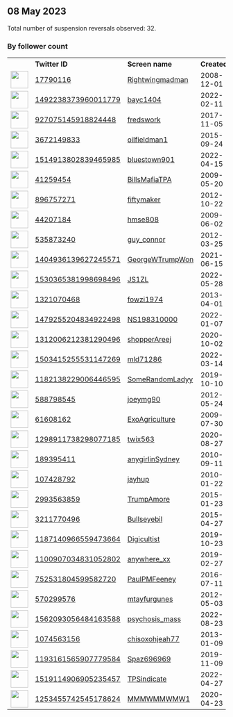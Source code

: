 
## 08 May 2023
Total number of suspension reversals observed: 32.

### By follower count
<table><tr><th></th><th align="left">Twitter ID</th><th align="left">Screen name</th>
<th align="left">Created</th><th align="left">Status</th><th align="left">Suspended</th><th align="left">Followers</th>
<tr><td><a href="https://pbs.twimg.com/profile_images/1655740728155275264/dTIWd9tq_normal.jpg"><img src="https://pbs.twimg.com/profile_images/1655740728155275264/dTIWd9tq_normal.jpg" width="40px" height="40px" align="center"/></a></td><td><a href="https://twitter.com/intent/user?user_id=17790116">17790116</a></td><td><a href="https://twitter.com/Rightwingmadman">Rightwingmadman</a></td><td>2008-12-01</td><td align="center"></td><td></td><td>49240</td></tr>
<tr><td><a href="https://pbs.twimg.com/profile_images/1603981802879713282/1SuEgMpg_normal.jpg"><img src="https://pbs.twimg.com/profile_images/1603981802879713282/1SuEgMpg_normal.jpg" width="40px" height="40px" align="center"/></a></td><td><a href="https://twitter.com/intent/user?user_id=1492238373960011779">1492238373960011779</a></td><td><a href="https://twitter.com/bayc1404">bayc1404</a></td><td>2022-02-11</td><td align="center"></td><td>2023-04-27</td><td>15039</td></tr>
<tr><td><a href="https://pbs.twimg.com/profile_images/1238140564484190209/PeZvEvKD_normal.jpg"><img src="https://pbs.twimg.com/profile_images/1238140564484190209/PeZvEvKD_normal.jpg" width="40px" height="40px" align="center"/></a></td><td><a href="https://twitter.com/intent/user?user_id=927075145918824448">927075145918824448</a></td><td><a href="https://twitter.com/fredswork">fredswork</a></td><td>2017-11-05</td><td align="center"></td><td>2022-10-29</td><td>8673</td></tr>
<tr><td><a href="https://pbs.twimg.com/profile_images/1289822520267268101/4j0ACDeq_normal.jpg"><img src="https://pbs.twimg.com/profile_images/1289822520267268101/4j0ACDeq_normal.jpg" width="40px" height="40px" align="center"/></a></td><td><a href="https://twitter.com/intent/user?user_id=3672149833">3672149833</a></td><td><a href="https://twitter.com/oilfieldman1">oilfieldman1</a></td><td>2015-09-24</td><td align="center"></td><td></td><td>5280</td></tr>
<tr><td><a href="https://pbs.twimg.com/profile_images/1521400159292190720/vPjeeeY9_normal.jpg"><img src="https://pbs.twimg.com/profile_images/1521400159292190720/vPjeeeY9_normal.jpg" width="40px" height="40px" align="center"/></a></td><td><a href="https://twitter.com/intent/user?user_id=1514913802839465985">1514913802839465985</a></td><td><a href="https://twitter.com/bluestown901">bluestown901</a></td><td>2022-04-15</td><td align="center"></td><td>2023-05-08</td><td>4112</td></tr>
<tr><td><a href="https://pbs.twimg.com/profile_images/1532005601022205952/r1LxUFyX_normal.jpg"><img src="https://pbs.twimg.com/profile_images/1532005601022205952/r1LxUFyX_normal.jpg" width="40px" height="40px" align="center"/></a></td><td><a href="https://twitter.com/intent/user?user_id=41259454">41259454</a></td><td><a href="https://twitter.com/BillsMafiaTPA">BillsMafiaTPA</a></td><td>2009-05-20</td><td align="center"></td><td>2022-06-12</td><td>2868</td></tr>
<tr><td><a href="https://pbs.twimg.com/profile_images/1550721806402715649/dwh-druk_normal.jpg"><img src="https://pbs.twimg.com/profile_images/1550721806402715649/dwh-druk_normal.jpg" width="40px" height="40px" align="center"/></a></td><td><a href="https://twitter.com/intent/user?user_id=896757271">896757271</a></td><td><a href="https://twitter.com/fiftymaker">fiftymaker</a></td><td>2012-10-22</td><td align="center"></td><td>2022-12-30</td><td>2306</td></tr>
<tr><td><a href="https://pbs.twimg.com/profile_images/1038251079274622976/5SyNg9AA_normal.jpg"><img src="https://pbs.twimg.com/profile_images/1038251079274622976/5SyNg9AA_normal.jpg" width="40px" height="40px" align="center"/></a></td><td><a href="https://twitter.com/intent/user?user_id=44207184">44207184</a></td><td><a href="https://twitter.com/hmse808">hmse808</a></td><td>2009-06-02</td><td align="center"></td><td></td><td>1998</td></tr>
<tr><td><a href="https://pbs.twimg.com/profile_images/1190357016407089152/caujhXOQ_normal.jpg"><img src="https://pbs.twimg.com/profile_images/1190357016407089152/caujhXOQ_normal.jpg" width="40px" height="40px" align="center"/></a></td><td><a href="https://twitter.com/intent/user?user_id=535873240">535873240</a></td><td><a href="https://twitter.com/guy_connor">guy_connor</a></td><td>2012-03-25</td><td align="center"></td><td></td><td>1941</td></tr>
<tr><td><a href="https://pbs.twimg.com/profile_images/1417186535435390979/Q7USEb7Q_normal.jpg"><img src="https://pbs.twimg.com/profile_images/1417186535435390979/Q7USEb7Q_normal.jpg" width="40px" height="40px" align="center"/></a></td><td><a href="https://twitter.com/intent/user?user_id=1404936139627245571">1404936139627245571</a></td><td><a href="https://twitter.com/GeorgeWTrumpWon">GeorgeWTrumpWon</a></td><td>2021-06-15</td><td align="center"></td><td>2022-05-30</td><td>1581</td></tr>
<tr><td><a href="https://pbs.twimg.com/profile_images/1543241939817996288/UM5j_7Kc_normal.jpg"><img src="https://pbs.twimg.com/profile_images/1543241939817996288/UM5j_7Kc_normal.jpg" width="40px" height="40px" align="center"/></a></td><td><a href="https://twitter.com/intent/user?user_id=1530365381998698496">1530365381998698496</a></td><td><a href="https://twitter.com/JS1ZL">JS1ZL</a></td><td>2022-05-28</td><td align="center">🔒</td><td>2022-10-10</td><td>1171</td></tr>
<tr><td><a href="https://pbs.twimg.com/profile_images/1502708463822159876/AD49yhPI_normal.jpg"><img src="https://pbs.twimg.com/profile_images/1502708463822159876/AD49yhPI_normal.jpg" width="40px" height="40px" align="center"/></a></td><td><a href="https://twitter.com/intent/user?user_id=1321070468">1321070468</a></td><td><a href="https://twitter.com/fowzi1974">fowzi1974</a></td><td>2013-04-01</td><td align="center"></td><td>2023-04-13</td><td>1014</td></tr>
<tr><td><a href="https://pbs.twimg.com/profile_images/1479255674760560641/gUtbHnUE_normal.jpg"><img src="https://pbs.twimg.com/profile_images/1479255674760560641/gUtbHnUE_normal.jpg" width="40px" height="40px" align="center"/></a></td><td><a href="https://twitter.com/intent/user?user_id=1479255204834922498">1479255204834922498</a></td><td><a href="https://twitter.com/NS198310000">NS198310000</a></td><td>2022-01-07</td><td align="center"></td><td>2023-05-06</td><td>914</td></tr>
<tr><td><a href="https://pbs.twimg.com/profile_images/1615616100816883712/l1zZtY5U_normal.jpg"><img src="https://pbs.twimg.com/profile_images/1615616100816883712/l1zZtY5U_normal.jpg" width="40px" height="40px" align="center"/></a></td><td><a href="https://twitter.com/intent/user?user_id=1312006212381290496">1312006212381290496</a></td><td><a href="https://twitter.com/shopperAreej">shopperAreej</a></td><td>2020-10-02</td><td align="center"></td><td>2023-05-07</td><td>756</td></tr>
<tr><td><a href="https://pbs.twimg.com/profile_images/1512433310726823943/O28CJxQ5_normal.jpg"><img src="https://pbs.twimg.com/profile_images/1512433310726823943/O28CJxQ5_normal.jpg" width="40px" height="40px" align="center"/></a></td><td><a href="https://twitter.com/intent/user?user_id=1503415255531147269">1503415255531147269</a></td><td><a href="https://twitter.com/mld71286">mld71286</a></td><td>2022-03-14</td><td align="center"></td><td>2022-10-29</td><td>735</td></tr>
<tr><td><a href="https://pbs.twimg.com/profile_images/1655591441421221889/eQ_LvTyu_normal.jpg"><img src="https://pbs.twimg.com/profile_images/1655591441421221889/eQ_LvTyu_normal.jpg" width="40px" height="40px" align="center"/></a></td><td><a href="https://twitter.com/intent/user?user_id=1182138229006446595">1182138229006446595</a></td><td><a href="https://twitter.com/SomeRandomLadyy">SomeRandomLadyy</a></td><td>2019-10-10</td><td align="center"></td><td>2023-04-10</td><td>607</td></tr>
<tr><td><a href="https://pbs.twimg.com/profile_images/1655399565770588162/qghoBZUw_normal.jpg"><img src="https://pbs.twimg.com/profile_images/1655399565770588162/qghoBZUw_normal.jpg" width="40px" height="40px" align="center"/></a></td><td><a href="https://twitter.com/intent/user?user_id=588798545">588798545</a></td><td><a href="https://twitter.com/joeymg90">joeymg90</a></td><td>2012-05-24</td><td align="center"></td><td></td><td>468</td></tr>
<tr><td><a href="https://pbs.twimg.com/profile_images/1516504454673186836/FAcNe-o1_normal.jpg"><img src="https://pbs.twimg.com/profile_images/1516504454673186836/FAcNe-o1_normal.jpg" width="40px" height="40px" align="center"/></a></td><td><a href="https://twitter.com/intent/user?user_id=61608162">61608162</a></td><td><a href="https://twitter.com/ExoAgriculture">ExoAgriculture</a></td><td>2009-07-30</td><td align="center"></td><td>2022-05-30</td><td>464</td></tr>
<tr><td><a href="https://pbs.twimg.com/profile_images/1325411687982391298/uNvWbiDy_normal.jpg"><img src="https://pbs.twimg.com/profile_images/1325411687982391298/uNvWbiDy_normal.jpg" width="40px" height="40px" align="center"/></a></td><td><a href="https://twitter.com/intent/user?user_id=1298911738298077185">1298911738298077185</a></td><td><a href="https://twitter.com/twix563">twix563</a></td><td>2020-08-27</td><td align="center"></td><td></td><td>417</td></tr>
<tr><td><a href="https://pbs.twimg.com/profile_images/1083963645527130114/FbV57vhC_normal.jpg"><img src="https://pbs.twimg.com/profile_images/1083963645527130114/FbV57vhC_normal.jpg" width="40px" height="40px" align="center"/></a></td><td><a href="https://twitter.com/intent/user?user_id=189395411">189395411</a></td><td><a href="https://twitter.com/anygirlinSydney">anygirlinSydney</a></td><td>2010-09-11</td><td align="center">🔒</td><td></td><td>362</td></tr>
<tr><td><a href="https://pbs.twimg.com/profile_images/851098706246029317/HS4AzoRz_normal.jpg"><img src="https://pbs.twimg.com/profile_images/851098706246029317/HS4AzoRz_normal.jpg" width="40px" height="40px" align="center"/></a></td><td><a href="https://twitter.com/intent/user?user_id=107428792">107428792</a></td><td><a href="https://twitter.com/jayhup">jayhup</a></td><td>2010-01-22</td><td align="center"></td><td></td><td>339</td></tr>
<tr><td><a href="https://pbs.twimg.com/profile_images/1223086128020041728/GsFT52YH_normal.jpg"><img src="https://pbs.twimg.com/profile_images/1223086128020041728/GsFT52YH_normal.jpg" width="40px" height="40px" align="center"/></a></td><td><a href="https://twitter.com/intent/user?user_id=2993563859">2993563859</a></td><td><a href="https://twitter.com/TrumpAmore">TrumpAmore</a></td><td>2015-01-23</td><td align="center"></td><td></td><td>307</td></tr>
<tr><td><a href="https://pbs.twimg.com/profile_images/1197618595984891904/elwI4mpZ_normal.jpg"><img src="https://pbs.twimg.com/profile_images/1197618595984891904/elwI4mpZ_normal.jpg" width="40px" height="40px" align="center"/></a></td><td><a href="https://twitter.com/intent/user?user_id=3211770496">3211770496</a></td><td><a href="https://twitter.com/Bullseyebil">Bullseyebil</a></td><td>2015-04-27</td><td align="center"></td><td></td><td>264</td></tr>
<tr><td><a href="https://pbs.twimg.com/profile_images/1438480224308580360/-Ay735jb_normal.jpg"><img src="https://pbs.twimg.com/profile_images/1438480224308580360/-Ay735jb_normal.jpg" width="40px" height="40px" align="center"/></a></td><td><a href="https://twitter.com/intent/user?user_id=1187140966559473664">1187140966559473664</a></td><td><a href="https://twitter.com/Digicultist">Digicultist</a></td><td>2019-10-23</td><td align="center"></td><td>2022-10-30</td><td>168</td></tr>
<tr><td><a href="https://pbs.twimg.com/profile_images/1115227184581361664/zWmi41aa_normal.png"><img src="https://pbs.twimg.com/profile_images/1115227184581361664/zWmi41aa_normal.png" width="40px" height="40px" align="center"/></a></td><td><a href="https://twitter.com/intent/user?user_id=1100907034831052802">1100907034831052802</a></td><td><a href="https://twitter.com/anywhere_xx">anywhere_xx</a></td><td>2019-02-27</td><td align="center">🔒</td><td></td><td>143</td></tr>
<tr><td><a href="https://pbs.twimg.com/profile_images/1140220084738306048/IRaF5iN7_normal.jpg"><img src="https://pbs.twimg.com/profile_images/1140220084738306048/IRaF5iN7_normal.jpg" width="40px" height="40px" align="center"/></a></td><td><a href="https://twitter.com/intent/user?user_id=752531804599582720">752531804599582720</a></td><td><a href="https://twitter.com/PaulPMFeeney">PaulPMFeeney</a></td><td>2016-07-11</td><td align="center"></td><td></td><td>131</td></tr>
<tr><td><a href="https://pbs.twimg.com/profile_images/1539781126822264832/0u_3mRNU_normal.jpg"><img src="https://pbs.twimg.com/profile_images/1539781126822264832/0u_3mRNU_normal.jpg" width="40px" height="40px" align="center"/></a></td><td><a href="https://twitter.com/intent/user?user_id=570299576">570299576</a></td><td><a href="https://twitter.com/mtayfurgunes">mtayfurgunes</a></td><td>2012-05-03</td><td align="center">🔒</td><td>2023-01-18</td><td>123</td></tr>
<tr><td><a href="https://pbs.twimg.com/profile_images/1569440049044897794/_bwynWGl_normal.jpg"><img src="https://pbs.twimg.com/profile_images/1569440049044897794/_bwynWGl_normal.jpg" width="40px" height="40px" align="center"/></a></td><td><a href="https://twitter.com/intent/user?user_id=1562093056484163588">1562093056484163588</a></td><td><a href="https://twitter.com/psychosis_mass">psychosis_mass</a></td><td>2022-08-23</td><td align="center"></td><td>2022-09-15</td><td>77</td></tr>
<tr><td><a href="https://pbs.twimg.com/profile_images/831004171369197568/o-HgJSUN_normal.jpg"><img src="https://pbs.twimg.com/profile_images/831004171369197568/o-HgJSUN_normal.jpg" width="40px" height="40px" align="center"/></a></td><td><a href="https://twitter.com/intent/user?user_id=1074563156">1074563156</a></td><td><a href="https://twitter.com/chisoxohjeah77">chisoxohjeah77</a></td><td>2013-01-09</td><td align="center"></td><td></td><td>73</td></tr>
<tr><td><a href="https://pbs.twimg.com/profile_images/1655225071336841216/ea5ifl3c_normal.jpg"><img src="https://pbs.twimg.com/profile_images/1655225071336841216/ea5ifl3c_normal.jpg" width="40px" height="40px" align="center"/></a></td><td><a href="https://twitter.com/intent/user?user_id=1193161565907779584">1193161565907779584</a></td><td><a href="https://twitter.com/Spaz696969">Spaz696969</a></td><td>2019-11-09</td><td align="center"></td><td></td><td>73</td></tr>
<tr><td><a href="https://pbs.twimg.com/profile_images/1655376882928435203/-r0n438b_normal.jpg"><img src="https://pbs.twimg.com/profile_images/1655376882928435203/-r0n438b_normal.jpg" width="40px" height="40px" align="center"/></a></td><td><a href="https://twitter.com/intent/user?user_id=1519114906905235457">1519114906905235457</a></td><td><a href="https://twitter.com/TPSindicate">TPSindicate</a></td><td>2022-04-27</td><td align="center"></td><td>2022-12-04</td><td>61</td></tr>
<tr><td><a href="https://pbs.twimg.com/profile_images/1253485095710633986/1vpNI4_L_normal.jpg"><img src="https://pbs.twimg.com/profile_images/1253485095710633986/1vpNI4_L_normal.jpg" width="40px" height="40px" align="center"/></a></td><td><a href="https://twitter.com/intent/user?user_id=1253455742545178624">1253455742545178624</a></td><td><a href="https://twitter.com/MMMWMMWMW1">MMMWMMWMW1</a></td><td>2020-04-23</td><td align="center"></td><td></td><td>10</td></tr>
</table>
